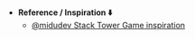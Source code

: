 - **Reference / Inspiration ⬇️**
  - [@midudev Stack Tower Game inspiration](https://www.javascript100.dev/10-stack-game)
